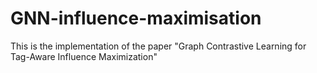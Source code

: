 # GNN-influence-maximisation

This is the implementation of the paper "Graph Contrastive Learning for Tag-Aware Influence Maximization"
